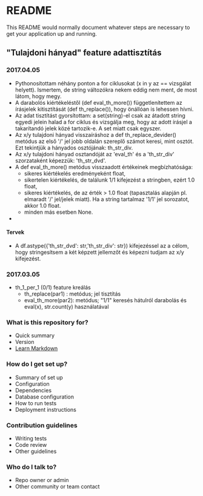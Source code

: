 # README #

This README would normally document whatever steps are necessary to get your application up and running.

## "Tulajdoni hányad" feature adattisztítás ###

### 2017.04.05
* Pythonosítottam néhány ponton a for ciklusokat (x in y az == vizsgálat helyett). Ismertem, de string változókra nekem eddig nem ment, de most látom, hogy megy.
* A darabolós kiértékeléstől (def eval_th_more()) függetlenítettem az írásjelek kitisztítását (def th_replace()), hogy önállóan is lehessen hívni.
* Az adat tisztítást gyorsítottam: a set(string)-el csak az átadott string egyedi jelein halad a for ciklus és vizsgálja meg, hogy az adott írásjel a takarítandó jelek közé tartozik-e. A set miatt csak egyszer.
* Az x/y tulajdoni hányad visszaíráshoz a def th_replace_devider() metódus az első '/' jel jobb oldalán szereplő számot keresi, mint osztót. Ezt tekintjük a hányados osztójának: th_str_div.
* Az x/y tulajdoni hányad osztandóját az 'eval_th' és a 'th_str_div' szorzataként képezzük: 'th_str_dvd'.
* A  def eval_th_more() metódus visszaadott értékeinek megbízhatósága:
  * sikeres kiértékelés eredményeként float, 
  * sikertelen kiértékelés, de találunk 1/1 kifejezést a stringben, ezért 1.0 float, 
  * sikeres kiértékelés, de az érték > 1.0 float (tapasztalás alapján pl. elmaradt '/' jel/jelek miatt). Ha a string tartalmaz '1/1' jel sorozatot, akkor 1.0 float.
  * minden más esetben None.
*
#### Tervek
* A  df.astype({'th_str_dvd': str,'th_str_div': str})  kifejezéssel az a célom, hogy stringesítsem a két képzett jellemzőt és képezni tudjam az x/y kifejezést.

### 2017.03.05
* th_1_per_1 (0/1) feature kreálás
  * th_replace(par1)  : metódus; jel tisztítás
  * eval_th_more(par2): metódus; "1/1" keresés hátulról darabolás és eval(x), str.count(y) használatával









### What is this repository for? ###

* Quick summary
* Version
* [Learn Markdown](https://bitbucket.org/tutorials/markdowndemo)

### How do I get set up? ###

* Summary of set up
* Configuration
* Dependencies
* Database configuration
* How to run tests
* Deployment instructions

### Contribution guidelines ###

* Writing tests
* Code review
* Other guidelines

### Who do I talk to? ###

* Repo owner or admin
* Other community or team contact
